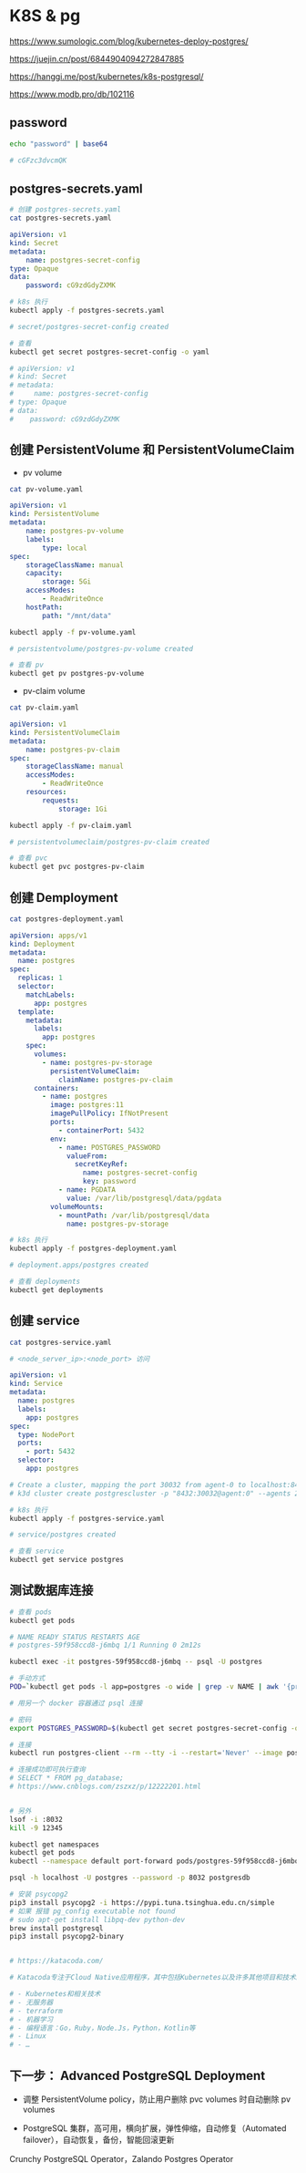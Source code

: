 # K8S & pg

https://www.sumologic.com/blog/kubernetes-deploy-postgres/

https://juejin.cn/post/6844904094272847885

https://hanggi.me/post/kubernetes/k8s-postgresql/

https://www.modb.pro/db/102116

## password

```sh
echo "password" | base64

# cGFzc3dvcmQK
```

## postgres-secrets.yaml

```sh
# 创建 postgres-secrets.yaml
cat postgres-secrets.yaml

```

```yaml
apiVersion: v1
kind: Secret
metadata:
    name: postgres-secret-config
type: Opaque
data:
    password: cG9zdGdyZXMK
```

```sh
# k8s 执行
kubectl apply -f postgres-secrets.yaml

# secret/postgres-secret-config created
```

```sh
# 查看
kubectl get secret postgres-secret-config -o yaml

# apiVersion: v1
# kind: Secret
# metadata:
#     name: postgres-secret-config
# type: Opaque
# data:
#    password: cG9zdGdyZXMK
```

## 创建 PersistentVolume 和 PersistentVolumeClaim

- pv volume

```sh
cat pv-volume.yaml
```

```yaml
apiVersion: v1
kind: PersistentVolume
metadata:
    name: postgres-pv-volume
    labels:
        type: local
spec:
    storageClassName: manual
    capacity:
        storage: 5Gi
    accessModes:
        - ReadWriteOnce
    hostPath:
        path: "/mnt/data"
```

```sh
kubectl apply -f pv-volume.yaml

# persistentvolume/postgres-pv-volume created
```

```sh
# 查看 pv
kubectl get pv postgres-pv-volume
```

- pv-claim volume

```sh
cat pv-claim.yaml
```

```yaml
apiVersion: v1
kind: PersistentVolumeClaim
metadata:
    name: postgres-pv-claim
spec:
    storageClassName: manual
    accessModes:
        - ReadWriteOnce
    resources:
        requests:
            storage: 1Gi
```

```sh
kubectl apply -f pv-claim.yaml

# persistentvolumeclaim/postgres-pv-claim created
```

```sh
# 查看 pvc
kubectl get pvc postgres-pv-claim
```

## 创建 Demployment

```sh
cat postgres-deployment.yaml
```

```yaml
apiVersion: apps/v1
kind: Deployment
metadata:
  name: postgres
spec:
  replicas: 1
  selector:
    matchLabels:
      app: postgres
  template:
    metadata:
      labels:
        app: postgres
    spec:
      volumes:
        - name: postgres-pv-storage
          persistentVolumeClaim:
            claimName: postgres-pv-claim
      containers:
        - name: postgres
          image: postgres:11
          imagePullPolicy: IfNotPresent
          ports:
            - containerPort: 5432
          env:
            - name: POSTGRES_PASSWORD
              valueFrom:
                secretKeyRef:
                  name: postgres-secret-config
                  key: password
            - name: PGDATA
              value: /var/lib/postgresql/data/pgdata
          volumeMounts:
            - mountPath: /var/lib/postgresql/data
              name: postgres-pv-storage
```

```sh
# k8s 执行
kubectl apply -f postgres-deployment.yaml

# deployment.apps/postgres created

# 查看 deployments
kubectl get deployments
```

## 创建 service

```sh
cat postgres-service.yaml

# <node_server_ip>:<node_port> 访问
```

```yaml
apiVersion: v1
kind: Service
metadata:
  name: postgres
  labels:
    app: postgres
spec:
  type: NodePort
  ports:
    - port: 5432
  selector:
    app: postgres
```

```sh
# Create a cluster, mapping the port 30032 from agent-0 to localhost:8432
# k3d cluster create postgrescluster -p "8432:30032@agent:0" --agents 2

# k8s 执行
kubectl apply -f postgres-service.yaml

# service/postgres created

# 查看 service
kubectl get service postgres
```

## 测试数据库连接

```sh
# 查看 pods
kubectl get pods

# NAME READY STATUS RESTARTS AGE
# postgres-59f958ccd8-j6mbq 1/1 Running 0 2m12s

kubectl exec -it postgres-59f958ccd8-j6mbq -- psql -U postgres
```

```sh
# 手动方式
POD=`kubectl get pods -l app=postgres -o wide | grep -v NAME | awk '{print $1}'`
```


```sh
# 用另一个 docker 容器通过 psql 连接

# 密码
export POSTGRES_PASSWORD=$(kubectl get secret postgres-secret-config -o jsonpath="{.data.password}" | base64 --decode)

# 连接
kubectl run postgres-client --rm --tty -i --restart='Never' --image postgres:11 --env="PGPASSWORD=$POSTGRES_PASSWORD" --command -- psql -h postgres -U postgres

# 连接成功即可执行查询
# SELECT * FROM pg_database;
# https://www.cnblogs.com/zszxz/p/12222201.html


# 另外
lsof -i :8032
kill -9 12345

kubectl get namespaces
kubectl get pods
kubectl --namespace default port-forward pods/postgres-59f958ccd8-j6mbq 8032:5432&

psql -h localhost -U postgres --password -p 8032 postgresdb

# 安装 psycopg2
pip3 install psycopg2 -i https://pypi.tuna.tsinghua.edu.cn/simple
# 如果 报错 pg_config executable not found
# sudo apt-get install libpq-dev python-dev
brew install postgresql
pip3 install psycopg2-binary


# https://katacoda.com/

# Katacoda专注于Cloud Native应用程序，其中包括Kubernetes以及许多其他项目和技术。这是学习有关许多主题的交互式教程的好地方，其中包括：

# - Kubernetes和相关技术
# - 无服务器
# - terraform
# - 机器学习
# - 编程语言：Go，Ruby，Node.Js，Python，Kotlin等
# - Linux
# - …


```

## 下一步： Advanced PostgreSQL Deployment

- 调整 PersistentVolume policy，防止用户删除 pvc volumes 时自动删除 pv volumes

- PostgreSQL 集群，高可用，横向扩展，弹性伸缩，自动修复（Automated failover），自动恢复，备份，智能回滚更新

Crunchy PostgreSQL Operator，Zalando Postgres Operator


